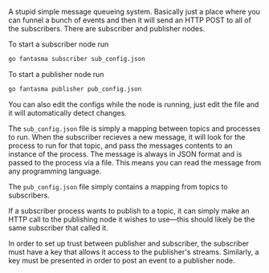 A stupid simple message queueing system. Basically just a place where you can funnel a bunch of events and then it will send an HTTP POST to all of the subscribers.
There are subscriber and publisher nodes.

To start a subscriber node run

```bash
go fantasma subscriber sub_config.json
```

To start a publisher node run

```bash
go fantasma publisher pub_config.json
```

You can also edit the configs while the node is running, just edit the file and it will automatically detect changes.

The `sub_config.json` file is simply a mapping between topics and processes to run. When the subscriber recieves a new message, it will look for the process to run for that topic, and pass the messages contents to an instance of the process. The message is always in JSON format and is passed to the process via a file. This means you can read the message from any programming language.

The `pub_config.json` file simply contains a mapping from topics to subscribers.

If a subscriber process wants to publish to a topic, it can simply make an HTTP call to the publishing node it wishes to use—this should likely be the same subscriber that called it.

In order to set up trust between publisher and subscriber, the subscriber must have a key that allows it access to the publisher's streams. Similarly, a key must be presented in order to post an event to a publisher node.
